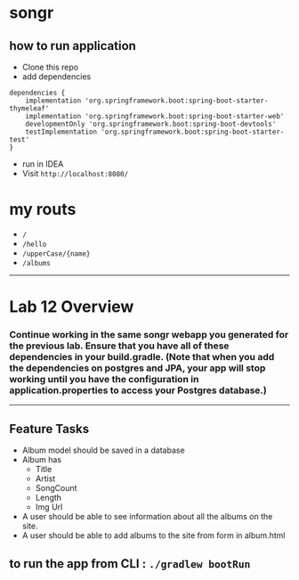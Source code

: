 # songr
## how to run application
* Clone this repo
* add dependencies 
```
dependencies {
	implementation 'org.springframework.boot:spring-boot-starter-thymeleaf'
	implementation 'org.springframework.boot:spring-boot-starter-web'
	developmentOnly 'org.springframework.boot:spring-boot-devtools'
	testImplementation 'org.springframework.boot:spring-boot-starter-test'
}

```
* run in IDEA
* Visit ``http://localhost:8080/``

# my routs
* ``/``
* ``/hello``
* ``/upperCase/{name}``
* ``/albums``
----
# Lab 12 Overview
### Continue working in the same songr webapp you generated for the previous lab. Ensure that you have all of these dependencies in your build.gradle. (Note that when you add the dependencies on postgres and JPA, your app will stop working until you have the configuration in application.properties to access your Postgres database.)

****
## Feature Tasks
* Album model should be saved in a database
* Album has
   * Title
   * Artist
   * SongCount
   * Length
   * Img Url
* A user should be able to see information about all the albums on the site.
* A user should be able to add albums to the site from form in album.html

## to run the app from CLI : ``./gradlew bootRun``
